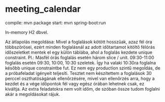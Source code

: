 # meeting_calendar
compile: mvn package
start: mvn spring-boot:run

In-memory H2 dbvel.

Az átlapolás megoldása:
Mivel a foglalások kötött hosszűak, azaz fél óra többszörösei, ezért minden foglalásnál az adott időtartamot kitöltő félórás időszeletket mentek el egy külön táblába, 
ahol a foglalás kezdete unique constraint.
Pl.: Másfél órás foglalás esetén három slice / unit. 09:30-11:00 foglalás esetén 09:30, 10:00, 10:30 szeletek.
Így ha valaki 10:30ra foglalna később unique constraintbe fut.
Ez nem egy production szintű megoldás, de a próbafeladat igényeit teljesíti.
Tesztet nem készítettem a foglalások 30 perccel oszthatóságának ellenőrzésére, mivel van ellenőrzés arra, hogy a kezdet és a vége időpontok fél vagy egész órában lehetnek csak, ez kiváltja.
Az extra feladatokra nem volt időm, de szóban össze tudom foglalni akár a megoldásokat rájuk.
